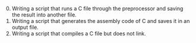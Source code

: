 0. Writing a script that runs a C file through the preprocessor and saving the result into another file.
1. Writing a script that generates the assembly code of C and saves it in an output file.
2. Writing a script that compiles a C file but does not link.